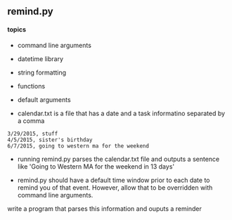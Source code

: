 ## remind.py

#### topics
+ command line arguments
+ datetime library
+ string formatting
+ functions
+ default arguments

+ calendar.txt is a file that has a date and a task informatino separated by a comma

````
3/29/2015, stuff
4/5/2015, sister's birthday
6/7/2015, going to western ma for the weekend 
````

+ running remind.py parses the calendar.txt file and outputs a sentence like 'Going to Western MA for the weekend in 13 days'

+ remind.py should have a default time window prior to each date to remind you of that event.   However, allow that to be overridden with command line arguments.

write a program that parses this information and ouputs a reminder 
